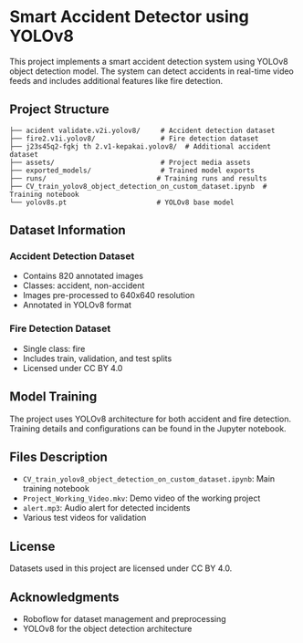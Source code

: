 # Smart Accident Detector using YOLOv8

This project implements a smart accident detection system using YOLOv8 object detection model. The system can detect accidents in real-time video feeds and includes additional features like fire detection.

## Project Structure

```
├── acident validate.v2i.yolov8/     # Accident detection dataset
├── fire2.v1i.yolov8/                # Fire detection dataset
├── j23s45q2-fgkj th 2.v1-kepakai.yolov8/  # Additional accident dataset
├── assets/                          # Project media assets
├── exported_models/                 # Trained model exports
├── runs/                           # Training runs and results
├── CV_train_yolov8_object_detection_on_custom_dataset.ipynb  # Training notebook
└── yolov8s.pt                      # YOLOv8 base model
```

## Dataset Information

### Accident Detection Dataset
- Contains 820 annotated images
- Classes: accident, non-accident
- Images pre-processed to 640x640 resolution
- Annotated in YOLOv8 format

### Fire Detection Dataset
- Single class: fire
- Includes train, validation, and test splits
- Licensed under CC BY 4.0

## Model Training

The project uses YOLOv8 architecture for both accident and fire detection. Training details and configurations can be found in the Jupyter notebook.

## Files Description

- `CV_train_yolov8_object_detection_on_custom_dataset.ipynb`: Main training notebook
- `Project_Working_Video.mkv`: Demo video of the working project
- `alert.mp3`: Audio alert for detected incidents
- Various test videos for validation

## License

Datasets used in this project are licensed under CC BY 4.0.

## Acknowledgments

- Roboflow for dataset management and preprocessing
- YOLOv8 for the object detection architecture